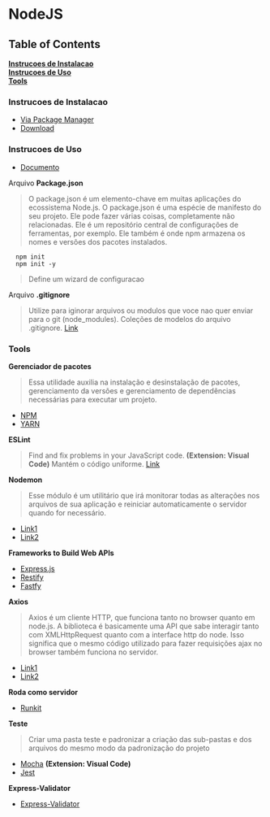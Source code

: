 # NodeJS

## Table of Contents
**[Instrucoes de Instalacao](#installation-instructions)**<br>
**[Instrucoes de Uso](#usage-instructions)**<br>
**[Tools](#tools)**<br>


### Instrucoes de Instalacao
  - [Via Package Manager](https://nodejs.org/en/download/package-manager/)
  - [Download](https://nodejs.org/en/download/)


### Instrucoes de Uso
  - [Documento](https://nodejs.org/en/docs/)

  Arquivo **Package.json**
  > O package.json é um elemento-chave em muitas aplicações do ecossistema Node.js.
  > O package.json é uma espécie de manifesto do seu projeto. Ele pode fazer várias coisas, completamente não relacionadas. Ele é um repositório central de configurações de ferramentas, por exemplo. Ele também é onde npm armazena os nomes e versões dos pacotes instalados.
```
  npm init
  npm init -y
```
  > Define um wizard de configuracao

  Arquivo **.gitignore**
  > Utilize para iginorar arquivos ou modulos que voce nao quer enviar para o git (node_modules).
  > Coleções de modelos do arquivo .gitignore. [Link](https://github.com/github/gitignore)


### Tools
  **Gerenciador de pacotes**
  > Essa utilidade auxilia na instalação e desinstalação de pacotes, gerenciamento da versões e gerenciamento de dependências necessárias para executar um projeto.
  - [NPM](https://www.npmjs.com)
  - [YARN](https://yarnpkg.com/lang/en/)

  **ESLint**
  > Find and fix problems in your JavaScript code. **(Extension: Visual Code)**
  > Mantém o código uniforme.
  [Link](https://eslint.org)

  **Nodemon**
  > Esse módulo é um utilitário que irá monitorar todas as alterações nos arquivos de sua aplicação e reiniciar automaticamente o servidor quando for necessário.
  - [Link1](https://nodemon.io)
  - [Link2](https://medium.com/front-end-weekly/configuring-nodemon-on-a-node-js-server-da9eed2eeb5)

  **Frameworks to Build Web APIs**
  - [Express.js](https://expressjs.com)
  - [Restify](http://restify.com)
  - [Fastfy](https://www.fastify.io)

  **Axios**
  > Axios é um cliente HTTP, que funciona tanto no browser quanto em node.js. A biblioteca é basicamente uma API que sabe interagir tanto com XMLHttpRequest quanto com a interface http do node. Isso significa que o mesmo código utilizado para fazer requisições ajax no browser também funciona no servidor.
  - [Link1](https://github.com/axios/axios)
  - [Link2](http://codeheaven.io/how-to-use-axios-as-your-http-client-pt)

  **Roda como servidor**
  - [Runkit](https://runkit.com/home)

  **Teste**
  > Criar uma pasta teste e padronizar a criação das sub-pastas e dos arquivos do mesmo modo da padronização do projeto
  - [Mocha](https://mochajs.org) **(Extension: Visual Code)**
  - [Jest](https://jestjs.io)

  **Express-Validator**
  - [Express-Validator](https://express-validator.github.io/docs/)
